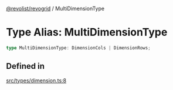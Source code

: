 [@revolist/revogrid](README.md) / MultiDimensionType

# Type Alias: MultiDimensionType

```ts
type MultiDimensionType: DimensionCols | DimensionRows;
```

## Defined in

[src/types/dimension.ts:8](https://github.com/revolist/revogrid/blob/7d79cd09d43b75b81712fd40eaf892d3b6da4928/src/types/dimension.ts#L8)
